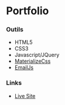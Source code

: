 # Portfolio

### Outils
- HTML5
- CSS3
- Javascript/JQuery
- [MaterializeCss](https://materializecss.com/)
- [EmailJs](https://www.emailjs.com/)

### Links

- [Live Site](https://charlottesaidi.github.io/portfolio/)  
